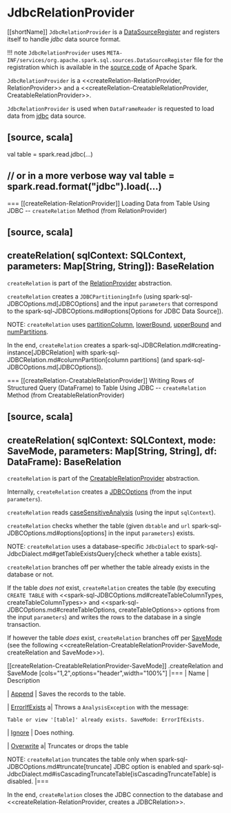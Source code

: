 # JdbcRelationProvider

[[shortName]]
`JdbcRelationProvider` is a [DataSourceRegister](DataSourceRegister.md) and registers itself to handle *jdbc* data source format.

!!! note
    `JdbcRelationProvider` uses `META-INF/services/org.apache.spark.sql.sources.DataSourceRegister` file for the registration which is available in the [source code](https://github.com/apache/spark/blob/master/sql/core/src/main/resources/META-INF/services/org.apache.spark.sql.sources.DataSourceRegister) of Apache Spark.

`JdbcRelationProvider` is a <<createRelation-RelationProvider, RelationProvider>> and a <<createRelation-CreatableRelationProvider, CreatableRelationProvider>>.

`JdbcRelationProvider` is used when `DataFrameReader` is requested to load data from [jdbc](DataFrameReader.md#jdbc) data source.

[source, scala]
----
val table = spark.read.jdbc(...)

// or in a more verbose way
val table = spark.read.format("jdbc").load(...)
----

=== [[createRelation-RelationProvider]] Loading Data from Table Using JDBC -- `createRelation` Method (from RelationProvider)

[source, scala]
----
createRelation(
  sqlContext: SQLContext,
  parameters: Map[String, String]): BaseRelation
----

`createRelation` is part of the [RelationProvider](RelationProvider.md#createRelation) abstraction.

`createRelation` creates a `JDBCPartitioningInfo` (using spark-sql-JDBCOptions.md[JDBCOptions] and the input `parameters` that correspond to the spark-sql-JDBCOptions.md#options[Options for JDBC Data Source]).

NOTE: `createRelation` uses [partitionColumn](DataFrameReader.md#partitionColumn), [lowerBound](DataFrameReader.md#lowerBound), [upperBound](DataFrameReader.md#upperBound) and [numPartitions](DataFrameReader.md#numPartitions).

In the end, `createRelation` creates a spark-sql-JDBCRelation.md#creating-instance[JDBCRelation] with spark-sql-JDBCRelation.md#columnPartition[column partitions] (and spark-sql-JDBCOptions.md[JDBCOptions]).

=== [[createRelation-CreatableRelationProvider]] Writing Rows of Structured Query (DataFrame) to Table Using JDBC -- `createRelation` Method (from CreatableRelationProvider)

[source, scala]
----
createRelation(
  sqlContext: SQLContext,
  mode: SaveMode,
  parameters: Map[String, String],
  df: DataFrame): BaseRelation
----

`createRelation` is part of the [CreatableRelationProvider](CreatableRelationProvider.md#createRelation) abstraction.

Internally, `createRelation` creates a [JDBCOptions](spark-sql-JDBCOptions.md) (from the input `parameters`).

`createRelation` reads [caseSensitiveAnalysis](spark-sql-CatalystConf.md#caseSensitiveAnalysis) (using the input `sqlContext`).

`createRelation` checks whether the table (given `dbtable` and `url` spark-sql-JDBCOptions.md#options[options] in the input `parameters`) exists.

NOTE: `createRelation` uses a database-specific `JdbcDialect` to spark-sql-JdbcDialect.md#getTableExistsQuery[check whether a table exists].

`createRelation` branches off per whether the table already exists in the database or not.

If the table *does not* exist, `createRelation` creates the table (by executing `CREATE TABLE` with <<spark-sql-JDBCOptions.md#createTableColumnTypes, createTableColumnTypes>> and <<spark-sql-JDBCOptions.md#createTableOptions, createTableOptions>> options from the input `parameters`) and writes the rows to the database in a single transaction.

If however the table *does* exist, `createRelation` branches off per [SaveMode](DataFrameWriter.md#SaveMode) (see the following <<createRelation-CreatableRelationProvider-SaveMode, createRelation and SaveMode>>).

[[createRelation-CreatableRelationProvider-SaveMode]]
.createRelation and SaveMode
[cols="1,2",options="header",width="100%"]
|===
| Name
| Description

| [Append](DataFrameWriter.md#Append)
| Saves the records to the table.

| [ErrorIfExists](DataFrameWriter.md#ErrorIfExists)
a| Throws a `AnalysisException` with the message:

```text
Table or view '[table]' already exists. SaveMode: ErrorIfExists.
```

| [Ignore](DataFrameWriter.md#Ignore)
| Does nothing.

| [Overwrite](DataFrameWriter.md#Overwrite)
a| Truncates or drops the table

NOTE: `createRelation` truncates the table only when spark-sql-JDBCOptions.md#truncate[truncate] JDBC option is enabled and spark-sql-JdbcDialect.md#isCascadingTruncateTable[isCascadingTruncateTable] is disabled.
|===

In the end, `createRelation` closes the JDBC connection to the database and <<createRelation-RelationProvider, creates a JDBCRelation>>.
